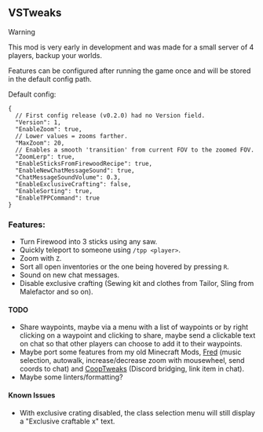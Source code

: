 ## VSTweaks

> [!WARNING]
> This mod is very early in development and was made for a small server of 4 players, backup your worlds.

Features can be configured after running the game once and will be stored in the default config path.

Default config:

```jsonc
{
  // First config release (v0.2.0) had no Version field.
  "Version": 1,
  "EnableZoom": true,
  // Lower values = zooms farther.
  "MaxZoom": 20,
  // Enables a smooth 'transition' from current FOV to the zoomed FOV.
  "ZoomLerp": true,
  "EnableSticksFromFirewoodRecipe": true,
  "EnableNewChatMessageSound": true,
  "ChatMessageSoundVolume": 0.3,
  "EnableExclusiveCrafting": false,
  "EnableSorting": true,
  "EnableTPPCommand": true
}
```

### Features:
- Turn Firewood into 3 sticks using any saw.
- Quickly teleport to someone using `/tpp <player>`.
- Zoom with `Z`.
- Sort all open inventories or the one being hovered by pressing `R`.
- Sound on new chat messages.
- Disable exclusive crafting (Sewing kit and clothes from Tailor, Sling from Malefactor and so on).

#### TODO
- Share waypoints, maybe via a menu with a list of waypoints or by right clicking on a waypoint and clicking to share, maybe send a clickable text on chat so that other players can choose to add it to their waypoints.
- Maybe port some features from my old Minecraft Mods, [Fred](https://github.com/Kyagara/Fred) (music selection, autowalk, increase/decrease zoom with mousewheel, send coords to chat) and [CoopTweaks](https://github.com/Kyagara/CoopTweaks) (Discord bridging, link item in chat).
- Maybe some linters/formatting?

#### Known Issues
- With exclusive crating disabled, the class selection menu will still display a "Exclusive craftable x" text.